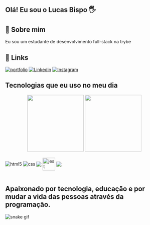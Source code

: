 
##  Olá! Eu sou o Lucas Bispo 🖐


## 🚀 Sobre mim
Eu sou um estudante de  desenvolvimento full-stack na trybe




## 🔗 Links
[![portfolio](https://img.shields.io/badge/my_portfolio-000?style=for-the-badge&logo=ko-fi&logoColor=white)](https://vigorous-curie-67a43a.netlify.app/)
[![Linkedin](https://img.shields.io/badge/LinkedIn-0077B5?style=for-the-badge&logo=linkedin&logoColor=white)](https://www.linkedin.com/in/lucas-bispo-menezes)
[![Instagram](https://img.shields.io/badge/Instagram-E4405F?style=for-the-badge&logo=instagram&logoColor=white)](https://www.instagram.com/flaco0x01/)

## Tecnologias que eu uso no meu dia

<div align="center" display="inline">
  <img height="180em" src="https://github-readme-stats.vercel.app/api?username=LucasbispoMenezes&show_icons=true&theme=cobalt&include_all_commits=true&count_private=true"/>
  <img height="180em" src="https://github-readme-stats.vercel.app/api/top-langs/?username=LucasbispoMenezes&layout=compact&langs_count=7&theme=cobalt"/>
</div><br>

<div style="display: inline_block">
  <img align="center" alt="html5" src="https://img.shields.io/badge/HTML5-E34F26?style=for-the-badge&logo=html5&logoColor=white" />
  <img align="center" alt="css" src="https://img.shields.io/badge/CSS3-1572B6?style=for-the-badge&logo=css3&logoColor=white" />
  <img align="center" src="https://img.shields.io/badge/JavaScript-F7DF1E?style=for-the-badge&logo=javascript&logoColor=black">
  <img align="center" alt= "jest" heigth="30" width="40" src="https://cdn.jsdelivr.net/gh/devicons/devicon/icons/jest/jest-plain.svg" />
  <img align="center" src="https://img.shields.io/badge/Ubuntu-E95420?style=for-the-badge&logo=ubuntu&logoColor=white">
</div><br/>

## Apaixonado por tecnologia, educação e por mudar a vida das pessoas através da programação.

![snake gif](https://github.com/LucasBispoMenezes/LucasBispoMenezes/blob/output/github-contribution-grid-snake.svg)

